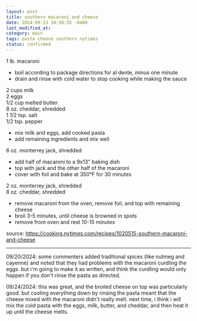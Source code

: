 ```yaml
---
layout: post
title: southern macaroni and cheese
date: 2024-09-23 10:58:55 -0400
last_modified_at: 
category: main
tags: pasta cheese southern nytimes
status: confirmed
---
```


1 lb. macaroni  
* boil according to package directions for al dente, minus one minute
* drain and rinse with cold water to stop cooking while making the sauce

2 cups milk  
2 eggs  
1/2 cup melted butter  
8 oz. cheddar, shredded  
1 1/2 tsp. salt  
1/2 tsp. pepper  
* mix milk and eggs, add cooked pasta
* add remaining ingredients and mix well

6 oz. monterrey jack, shredded  
* add half of macaroni to a 9x13" baking dish
* top with jack and the other half of the macaroni
* cover with foil and bake at 350°F for 30 minutes

2 oz. monterrey jack, shredded  
8 oz. cheddar, shredded  
* remove macaroni from the oven, remove foil, and top with remaining cheese
* broil 3-5 minutes, until cheese is browned in spots
* remove from oven and rest 10-15 minutes

source: <https://cooking.nytimes.com/recipes/1020515-southern-macaroni-and-cheese>

---

09/20/2024: some commenters added traditional spices (like nutmeg and cayenne) and noted that they
had problems with the macaroni curdling the eggs. but i'm going to make it as written, and think
the curdling would only happen if you don't rinse the pasta as directed.

09/24/2024: this was great, and the broiled cheese on top was particularly good. but cooling
everything down by rinsing the pasta meant that the cheese mixed with the macaroni didn't really
melt. next time, i think i will mix the cold pasta with the eggs, milk, butter, and cheddar, and
then heat it up until the cheese melts.
